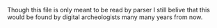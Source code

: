 Though this file is only meant to be read by parser I still belive that this would be found by digital archeologists many many years from now.
